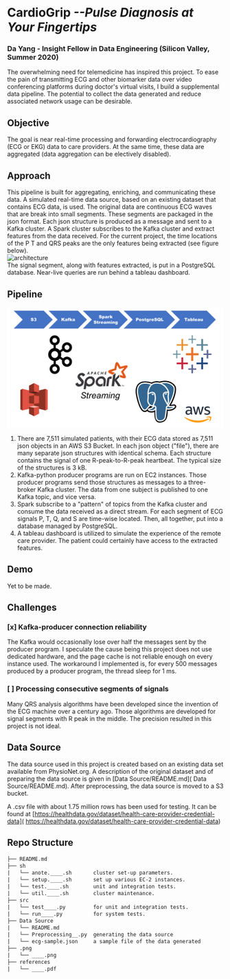 # **CardioGrip** *--Pulse Diagnosis at Your Fingertips*
### **Da Yang** - Insight Fellow in Data Engineering (Silicon Valley, Summer 2020)
The overwhelming need for telemedicine has inspired this project.
To ease the pain of transmitting ECG and other biomarker data over video conferencing platforms during doctor's virtual visits, I build a supplemental data pipeline.
The potential to collect the data generated and reduce associated network usage can be desirable.

## Objective
The goal is near real-time processing and forwarding electrocardiography (ECG or EKG) data to care providers.
At the same time, these data are aggregated (data aggregation can be electively disabled).

## Approach
This pipeline is built for aggregating, enriching, and communicating these data.
A simulated real-time data source, based on an existing dataset that contains ECG data, is used.
The original data are continuous ECG waves that are break into small segments. These segments are packaged in the json format.
Each json structure is produced as a message and sent to a Kafka cluster.
A Spark cluster subscribes to the Kafka cluster and extract features from the data received.
For the current project, the time locations of the P T and QRS peaks are the only features being extracted (see figure below).  
![architecture]( https://i.pinimg.com/originals/2b/c4/68/2bc468ca7a012a8bb595e55607bb1a0f.jpg)  
The signal segment, along with features extracted, is put in a PostgreSQL database. Near-live queries are run behind a tableau dashboard.

## Pipeline
 ![Pipeline]( .png/Architecture.png)
1.	There are 7,511 simulated patients, with their ECG data stored as 7,511 json objects in an AWS S3 Bucket.
In each json object ("file"), there are many separate json structures with identical schema.
Each structure contains the signal of one R-peak-to-R-peak heartbeat.
The typical size of the structures is 3 kB.
2.	Kafka-python producer programs are run on EC2 instances.
Those producer programs send those structures as messages to a three-broker Kafka cluster.
The data from one subject is published to one Kafka topic, and vice versa.
3.	Spark subscribe to a "pattern" of topics from the Kafka cluster and consume the data received as a direct stream.
For each segment of ECG signals P, T, Q, and S are time-wise located.
Then, all together, put into a database managed by PostgreSQL.
4.	A tableau dashboard is utilized to simulate the experience of the remote care provider.
The patient could certainly have access to the extracted features.

## Demo
Yet to be made.

## Challenges
### [x] Kafka-producer connection reliability
The Kafka would occasionally lose over half the messages sent by the producer program.
I speculate the cause being this project does not use dedicated hardware, and the page cache is not reliable enough on every instance used.
The workaround I implemented is, for every 500 messages produced by a producer program, the thread sleep for 1 ms.

### [ ] Processing consecutive segments of signals
Many QRS analysis algorithms have been developed since the invention of the ECG machine over a century ago.
Those algorithms are developed for signal segments with R peak in the middle.
The precision resulted in this project is not ideal.

## Data Source
The data source used in this project is created based on an existing data set available from PhysioNet.org.
A description of the original dataset and of preparing the data source is given in [Data Source/README.md]( Data Source/README.md).
After preprocessing, the data source is moved to a S3 bucket.

A .csv file with about 1.75 million rows has been used for testing.
It can be found at [https://healthdata.gov/dataset/health-care-provider-credential-data]( https://healthdata.gov/dataset/health-care-provider-credential-data)

## Repo Structure
```
├── README.md     
├── sh   
|   └── anote.____.sh       cluster set-up parameters.   
|   └── setup.____.sh       set up various EC-2 instances.   
|   └── test.____.sh        unit and integration tests.   
|   └── util.____.sh        cluster maintenance.   
├── src  
|   └── test____.py         for unit and integration tests.   
|   └── run____.py          for system tests.   
├── Data Source  
|   └── README.md  
|   └── Preprocessing__.py  generating the data source   
|   └── ecg-sample.json     a sample file of the data generated   
├── .png   
|   └── ____.png    
├── references    
|   └── ____.pdf    
```
